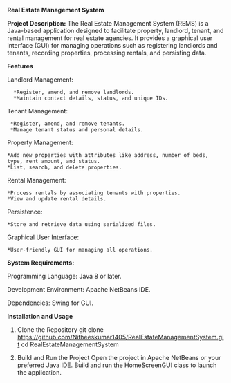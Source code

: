 **Real Estate Management System**

**Project Description:**
The Real Estate Management System (REMS) is a Java-based application designed to facilitate property, landlord, tenant, and rental management for real estate agencies. It provides a graphical user interface (GUI) for managing operations such as registering landlords and tenants, recording properties, processing rentals, and persisting data.

**Features**

Landlord Management:

      *Register, amend, and remove landlords.
      *Maintain contact details, status, and unique IDs.

Tenant Management:

     *Register, amend, and remove tenants.
     *Manage tenant status and personal details.

Property Management:

    *Add new properties with attributes like address, number of beds, type, rent amount, and status.
    *List, search, and delete properties.

Rental Management:

    *Process rentals by associating tenants with properties.
    *View and update rental details.

Persistence:

    *Store and retrieve data using serialized files.

Graphical User Interface:

    *User-friendly GUI for managing all operations.

**System Requirements:**

Programming Language: Java 8 or later.

Development Environment: Apache NetBeans IDE.

Dependencies: Swing for GUI.

**Installation and Usage**

1. Clone the Repository
git clone <https://github.com/Nitheeskumar1405/RealEstateManagementSystem.git>
cd RealEstateManagementSystem

3. Build and Run the Project
Open the project in Apache NetBeans or your preferred Java IDE.
Build and run the HomeScreenGUI class to launch the application.

